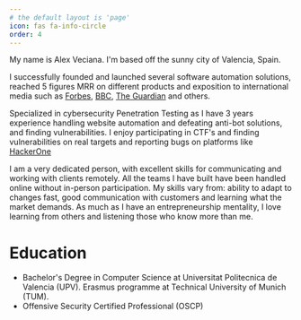 ```yaml
---
# the default layout is 'page'
icon: fas fa-info-circle
order: 4
---
```


My name is Alex Veciana. I'm based off the sunny city of Valencia, Spain.

I successfully founded and launched several software automation solutions, reached 5 figures MRR on different products and exposition to international media such as [Forbes](https://www.forbes.com/uk/advisor/personal-finance/2021/01/21/playstation-5-calls-for-action-on-scalper-bots/), [BBC](https://www.bbc.co.uk/news/technology-55740291), [The Guardian](https://www.theguardian.com/money/2021/jan/22/scalper-bots-uk-xbox-series-x-playstation-5) and others.

Specialized in cybersecurity Penetration Testing as I have 3 years experience handling website automation and defeating anti-bot solutions, and finding vulnerabilities. I enjoy participating in CTF's and finding vulnerabilities on real targets and reporting bugs on platforms like [HackerOne](https://hackerone.com/alexvec)

I am a very dedicated person, with excellent skills for communicating and working with clients remotely. All the teams I have built have been handled online without in-person participation. My skills vary from: ability to adapt to changes fast, good communication with customers and learning what the market demands. As much as I have an entrepreneurship mentality, I love learning from others and listening those who know more than me.

# Education

- Bachelor's Degree in Computer Science at Universitat Politecnica de Valencia (UPV). Erasmus programme at Technical University of Munich (TUM).
- Offensive Security Certified Professional (OSCP)

